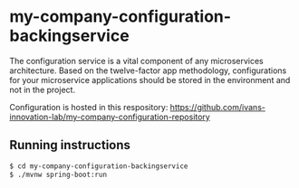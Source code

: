 # my-company-configuration-backingservice
The configuration service is a vital component of any microservices architecture. Based on the twelve-factor app methodology, configurations for your microservice applications should be stored in the environment and not in the project.

Configuration is hosted in this respository: https://github.com/ivans-innovation-lab/my-company-configuration-repository

## Running instructions

```bash
$ cd my-company-configuration-backingservice
$ ./mvnw spring-boot:run
```
